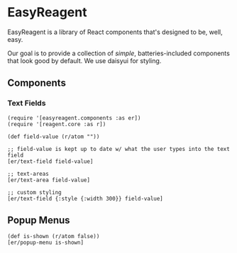 # EasyReagent

EasyReagent is a library of React components that's designed to be, well, easy.

Our goal is to provide a collection of _simple_, batteries-included components that look good by default. We use daisyui for styling.

## Components
### Text Fields 

```
(require '[easyreagent.components :as er])
(require '[reagent.core :as r])

(def field-value (r/atom ""))

;; field-value is kept up to date w/ what the user types into the text field
[er/text-field field-value]

;; text-areas
[er/text-area field-value]

;; custom styling
[er/text-field {:style {:width 300}} field-value]
```

## Popup Menus

```
(def is-shown (r/atom false))
[er/popup-menu is-shown]
```
